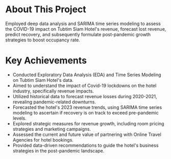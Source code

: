 # About This Project

Employed deep data analysis and SARIMA time series modeling to assess the COVID-19 impact on Tubtim Siam Hotel's revenue, forecast lost revenue, predict recovery, and subsequently formulate post-pandemic growth strategies to boost occupancy rate.

# Key Achievements

-   Conducted Exploratory Data Analysis (EDA) and Time Series Modeling on Tubtim Siam Hotel's data.
-   Aimed to understand the impact of Covid-19 lockdowns on the hotel industry, specifically revenue impacts.
-   Utilized historical data to forecast revenue losses during 2020-2021, revealing pandemic-related downturns.
-   Forecasted the hotel's 2023 revenue trends, using SARIMA time series modeling to ascertain if recovery is on track to exceed pre-pandemic levels.
-   Explored strategic measures for revenue growth, including room pricing strategies and marketing campaigns.
-   Assessed the current and future value of partnering with Online Travel Agencies for hotel bookings.
-   Provided data-driven recommendations to guide the hotel's business strategies in the post-pandemic landscape.
